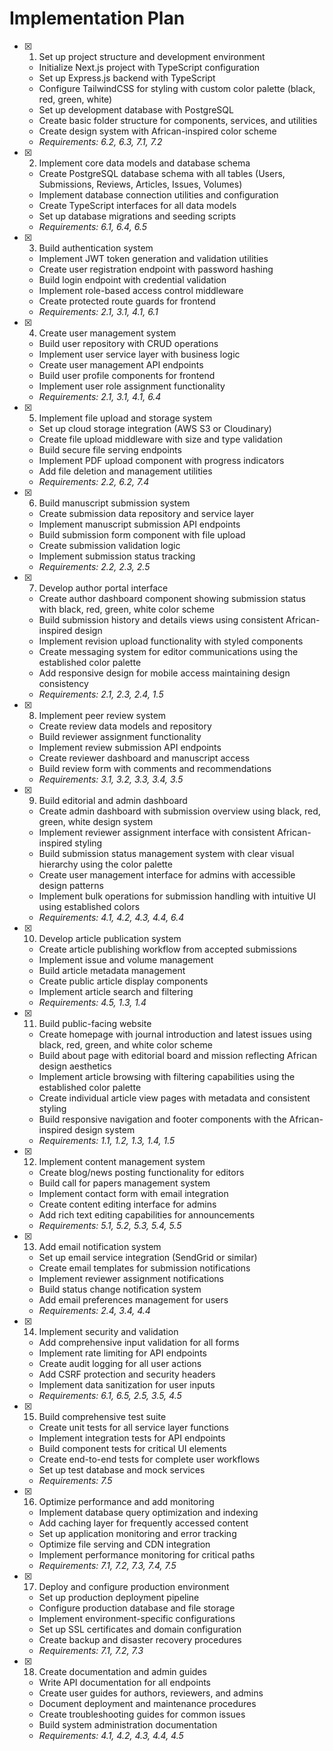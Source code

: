 # Implementation Plan

- [x] 1. Set up project structure and development environment

  - Initialize Next.js project with TypeScript configuration
  - Set up Express.js backend with TypeScript
  - Configure TailwindCSS for styling with custom color palette (black, red, green, white)
  - Set up development database with PostgreSQL
  - Create basic folder structure for components, services, and utilities
  - Create design system with African-inspired color scheme
  - _Requirements: 6.2, 6.3, 7.1, 7.2_

- [x] 2. Implement core data models and database schema

  - Create PostgreSQL database schema with all tables (Users, Submissions, Reviews, Articles, Issues, Volumes)
  - Implement database connection utilities and configuration
  - Create TypeScript interfaces for all data models
  - Set up database migrations and seeding scripts
  - _Requirements: 6.1, 6.4, 6.5_

- [x] 3. Build authentication system

  - Implement JWT token generation and validation utilities
  - Create user registration endpoint with password hashing
  - Build login endpoint with credential validation
  - Implement role-based access control middleware
  - Create protected route guards for frontend
  - _Requirements: 2.1, 3.1, 4.1, 6.1_

- [x] 4. Create user management system

  - Build user repository with CRUD operations
  - Implement user service layer with business logic
  - Create user management API endpoints
  - Build user profile components for frontend
  - Implement user role assignment functionality
  - _Requirements: 2.1, 3.1, 4.1, 6.4_

- [x] 5. Implement file upload and storage system

  - Set up cloud storage integration (AWS S3 or Cloudinary)
  - Create file upload middleware with size and type validation
  - Build secure file serving endpoints
  - Implement PDF upload component with progress indicators
  - Add file deletion and management utilities
  - _Requirements: 2.2, 6.2, 7.4_

- [x] 6. Build manuscript submission system

  - Create submission data repository and service layer
  - Implement manuscript submission API endpoints
  - Build submission form component with file upload
  - Create submission validation logic
  - Implement submission status tracking
  - _Requirements: 2.2, 2.3, 2.5_

- [x] 7. Develop author portal interface

  - Create author dashboard component showing submission status with black, red, green, white color scheme
  - Build submission history and details views using consistent African-inspired design
  - Implement revision upload functionality with styled components
  - Create messaging system for editor communications using the established color palette
  - Add responsive design for mobile access maintaining design consistency
  - _Requirements: 2.1, 2.3, 2.4, 1.5_

- [x] 8. Implement peer review system

  - Create review data models and repository
  - Build reviewer assignment functionality
  - Implement review submission API endpoints
  - Create reviewer dashboard and manuscript access
  - Build review form with comments and recommendations
  - _Requirements: 3.1, 3.2, 3.3, 3.4, 3.5_

- [x] 9. Build editorial and admin dashboard

  - Create admin dashboard with submission overview using black, red, green, white design system
  - Implement reviewer assignment interface with consistent African-inspired styling
  - Build submission status management system with clear visual hierarchy using the color palette
  - Create user management interface for admins with accessible design patterns
  - Implement bulk operations for submission handling with intuitive UI using established colors
  - _Requirements: 4.1, 4.2, 4.3, 4.4, 6.4_

- [x] 10. Develop article publication system


  - Create article publishing workflow from accepted submissions
  - Implement issue and volume management
  - Build article metadata management
  - Create public article display components
  - Implement article search and filtering
  - _Requirements: 4.5, 1.3, 1.4_

- [x] 11. Build public-facing website

  - Create homepage with journal introduction and latest issues using black, red, green, and white color scheme
  - Build about page with editorial board and mission reflecting African design aesthetics
  - Implement article browsing with filtering capabilities using the established color palette
  - Create individual article view pages with metadata and consistent styling
  - Build responsive navigation and footer components with the African-inspired design system
  - _Requirements: 1.1, 1.2, 1.3, 1.4, 1.5_

- [x] 12. Implement content management system

  - Create blog/news posting functionality for editors
  - Build call for papers management system
  - Implement contact form with email integration
  - Create content editing interface for admins
  - Add rich text editing capabilities for announcements
  - _Requirements: 5.1, 5.2, 5.3, 5.4, 5.5_

- [x] 13. Add email notification system
  - Set up email service integration (SendGrid or similar)
  - Create email templates for submission notifications
  - Implement reviewer assignment notifications
  - Build status change notification system
  - Add email preferences management for users
  - _Requirements: 2.4, 3.4, 4.4_

- [x] 14. Implement security and validation
  - Add comprehensive input validation for all forms
  - Implement rate limiting for API endpoints
  - Create audit logging for all user actions
  - Add CSRF protection and security headers
  - Implement data sanitization for user inputs
  - _Requirements: 6.1, 6.5, 2.5, 3.5, 4.5_

- [x] 15. Build comprehensive test suite
  - Create unit tests for all service layer functions
  - Implement integration tests for API endpoints
  - Build component tests for critical UI elements
  - Create end-to-end tests for complete user workflows
  - Set up test database and mock services
  - _Requirements: 7.5_

- [x] 16. Optimize performance and add monitoring
  - Implement database query optimization and indexing
  - Add caching layer for frequently accessed content
  - Set up application monitoring and error tracking
  - Optimize file serving and CDN integration
  - Implement performance monitoring for critical paths
  - _Requirements: 7.1, 7.2, 7.3, 7.4, 7.5_

- [x] 17. Deploy and configure production environment
  - Set up production deployment pipeline
  - Configure production database and file storage
  - Implement environment-specific configurations
  - Set up SSL certificates and domain configuration
  - Create backup and disaster recovery procedures
  - _Requirements: 7.1, 7.2, 7.3_

- [x] 18. Create documentation and admin guides
  - Write API documentation for all endpoints
  - Create user guides for authors, reviewers, and admins
  - Document deployment and maintenance procedures
  - Create troubleshooting guides for common issues
  - Build system administration documentation
  - _Requirements: 4.1, 4.2, 4.3, 4.4, 4.5_
